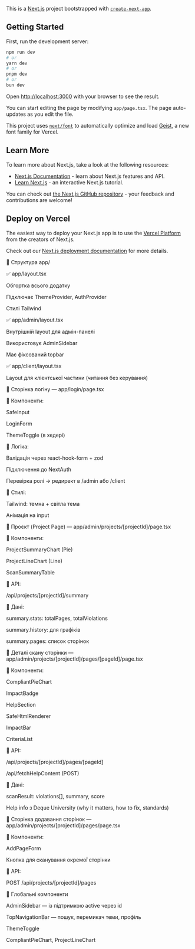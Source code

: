 This is a [Next.js](https://nextjs.org) project bootstrapped with [`create-next-app`](https://nextjs.org/docs/app/api-reference/cli/create-next-app).

## Getting Started

First, run the development server:

```bash
npm run dev
# or
yarn dev
# or
pnpm dev
# or
bun dev
```

Open [http://localhost:3000](http://localhost:3000) with your browser to see the result.

You can start editing the page by modifying `app/page.tsx`. The page auto-updates as you edit the file.

This project uses [`next/font`](https://nextjs.org/docs/app/building-your-application/optimizing/fonts) to automatically optimize and load [Geist](https://vercel.com/font), a new font family for Vercel.

## Learn More

To learn more about Next.js, take a look at the following resources:

- [Next.js Documentation](https://nextjs.org/docs) - learn about Next.js features and API.
- [Learn Next.js](https://nextjs.org/learn) - an interactive Next.js tutorial.

You can check out [the Next.js GitHub repository](https://github.com/vercel/next.js) - your feedback and contributions are welcome!

## Deploy on Vercel

The easiest way to deploy your Next.js app is to use the [Vercel Platform](https://vercel.com/new?utm_medium=default-template&filter=next.js&utm_source=create-next-app&utm_campaign=create-next-app-readme) from the creators of Next.js.

Check out our [Next.js deployment documentation](https://nextjs.org/docs/app/building-your-application/deploying) for more details.

📁 Структура app/

✅ app/layout.tsx

Обгортка всього додатку

Підключає ThemeProvider, AuthProvider

Стилі Tailwind

✅ app/admin/layout.tsx

Внутрішній layout для адмін-панелі

Використовує AdminSidebar

Має фіксований topbar

✅ app/client/layout.tsx

Layout для клієнтської частини (читання без керування)

📁 Сторінка логіну — app/login/page.tsx

🔹 Компоненти:

SafeInput

LoginForm

ThemeToggle (в хедері)

🔹 Логіка:

Валідація через react-hook-form + zod

Підключення до NextAuth

Перевірка ролі → редирект в /admin або /client

🔹 Стилі:

Tailwind: темна + світла тема

Анімація на input

📁 Проєкт (Project Page) — app/admin/projects/[projectId]/page.tsx

🔹 Компоненти:

ProjectSummaryChart (Pie)

ProjectLineChart (Line)

ScanSummaryTable

🔹 API:

/api/projects/[projectId]/summary

🔹 Дані:

summary.stats: totalPages, totalViolations

summary.history: для графіків

summary.pages: список сторінок

📁 Деталі скану сторінки — app/admin/projects/[projectId]/pages/[pageId]/page.tsx

🔹 Компоненти:

CompliantPieChart

ImpactBadge

HelpSection

SafeHtmlRenderer

ImpactBar

CriteriaList

🔹 API:

/api/projects/[projectId]/pages/[pageId]

/api/fetchHelpContent (POST)

🔹 Дані:

scanResult: violations[], summary, score

Help info з Deque University (why it matters, how to fix, standards)

📁 Сторінка додавання сторінок — app/admin/projects/[projectId]/pages/page.tsx

🔹 Компоненти:

AddPageForm

Кнопка для сканування окремої сторінки

🔹 API:

POST /api/projects/[projectId]/pages

📁 Глобальні компоненти

AdminSidebar — із підтримкою active через id

TopNavigationBar — пошук, перемикач теми, профіль

ThemeToggle

CompliantPieChart, ProjectLineChart